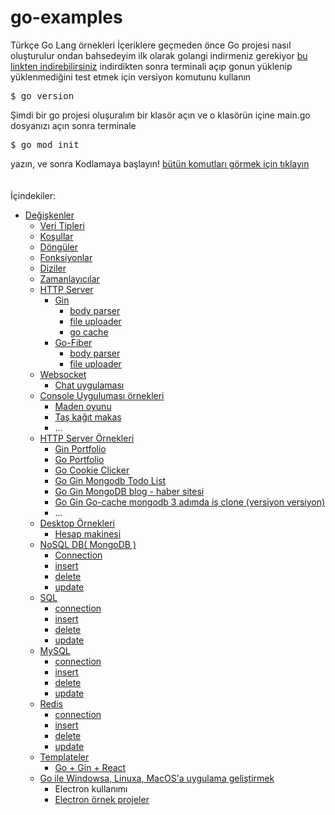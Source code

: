 # go-examples
Türkçe Go Lang örnekleri
İçeriklere geçmeden önce Go projesi nasıl oluşturulur ondan bahsedeyim
ilk olarak golangi indirmeniz gerekiyor <a href="https://go.dev/doc/install">bu linkten indirebilirsiniz</a>
indirdikten sonra terminali açıp gonun yüklenip yüklenmediğini test etmek için versiyon komutunu kullanın
<pre>
$ go version
</pre>
Şimdi bir go projesi oluşuralım
bir klasör açın ve o klasörün içine main.go dosyanızı açın
sonra terminale
<pre>
$ go mod init
</pre>
yazın, ve sonra Kodlamaya başlayın!
 <a href="https://pkg.go.dev/cmd/go">bütün komutları görmek için tıklayın</a>
<br><br><br>
İçindekiler:
- <a href="https://github.com/golang-dersleri/go-tutorials/tree/main/variables">Değişkenler</a>
  - <a href="https://github.com/golang-dersleri/go-tutorials/tree/main/data%20types">Veri Tipleri</a>
  - <a href="https://github.com/golang-dersleri/go-tutorials/tree/main/if-else">Koşullar</a>
  - <a href="https://github.com/golang-dersleri/go-tutorials/tree/main/loops">Döngüler</a>
  - <a href="https://github.com/golang-dersleri/go-tutorials/tree/main/functions">Fonksiyonlar</a>
  - <a href="https://github.com/golang-dersleri/go-tutorials/tree/main/array%20(diziler)">Diziler</a>
  - <a href="https://github.com/golang-dersleri/go-tutorials/tree/main/timer">Zamanlayıcılar</a>
  - <a href="https://github.com/golang-dersleri/go-tutorials/tree/main/http">HTTP Server</a>
    - <a href="https://github.com/golang-dersleri/go-tutorials/tree/main/http/gin">Gin</a>
       - <a href="https://github.com/golang-dersleri/go-tutorials/tree/main/http/gin/body-parser">body parser</a>
       - <a href="https://github.com/golang-dersleri/go-tutorials/tree/main/http/gin/file-upload">file uploader</a> 
       - <a href="https://github.com/golang-dersleri/go-tutorials/tree/main/http/gin/go-cache">go cache</a>
    - <a href="https://github.com/golang-dersleri/go-tutorials/tree/main/http/go-fiber">Go-Fiber</a>
       - <a href="https://github.com/golang-dersleri/go-tutorials/tree/main/http/go-fiber/body-parser">body parser</a>
       - <a href="https://github.com/golang-dersleri/go-tutorials/tree/main/http/go-fiber/file-upload">file uploader</a>
  - <a href="https://github.com/golang-dersleri/go-tutorials/tree/main/web-socket">Websocket</a>
    - <a href="https://github.com/golang-dersleri/go-tutorials/tree/main/web-socket/simple/chat-app">Chat uygulaması</a>
  - <a href="https://github.com/golang-dersleri/go-tutorials/tree/main/simple/console">Console Uyguluması örnekleri</a>
    - <a href="https://github.com/golang-dersleri/go-tutorials/blob/main/simple/console/mininggame.go">Maden oyunu</a>
    - <a href="https://github.com/golang-dersleri/go-tutorials/blob/main/simple/console/rock-paper-%20scissors.go">Taş kağıt makas</a>
    - ...
  - <a href="https://github.com/golang-dersleri/go-tutorials/tree/main/simple/http">HTTP Server Örnekleri</a>
    - <a href="https://github.com/golang-dersleri/go-tutorials/tree/main/simple/http/gin-portfolio">Gin Portfolio</a>
    - <a href="https://github.com/Hasan-Kilici/go-portfolio-template">Go Portfolio</a>
    - <a href="https://github.com/golang-dersleri/go-tutorials/tree/main/simple/http/go-cookie-clicker">Go Cookie Clicker</a>
    - <a href="https://github.com/golang-dersleri/go-tutorials/tree/main/simple/http/gin-mongodb-todo-list">Go Gin Mongodb Todo List</a>
    - <a href="https://github.com/golang-dersleri/go-tutorials/tree/main/simple/http/gin-mongodb-blogs-news-website">Go Gin MongoDB blog - haber sitesi</a>
    - <a href="https://github.com/golang-dersleri/go-tutorials/tree/main/simple/http/3adimda-is-clone/v1">Go Gin Go-cache mongodb 3 adımda iş clone (versiyon versiyon)</a>
    - ...
  - <a href="https://github.com/golang-dersleri/go-tutorials/tree/main/simple/desktop">Desktop Örnekleri</a>
    - <a href="https://github.com/golang-dersleri/go-tutorials/tree/main/simple/desktop/electron/calculator">Hesap makinesi</a>
  - <a href="https://github.com/golang-dersleri/go-tutorials/tree/main/db/mongo-db">NoSQL DB( MongoDB )</a>
    - <a href="https://github.com/golang-dersleri/go-tutorials/blob/main/db/mongo-db/connection.go">Connection</a>
    - <a href="https://github.com/golang-dersleri/go-tutorials/blob/main/db/mongo-db/insert.go">insert</a>
    - <a href="https://github.com/golang-dersleri/go-tutorials/blob/main/db/mongo-db/delete.go">delete</a>
    - <a href="https://github.com/golang-dersleri/go-tutorials/blob/main/db/mongo-db/update.go">update</a>
  - <a href="https://github.com/golang-dersleri/go-tutorials/tree/main/db/sql">SQL</a>
    - <a href="https://github.com/golang-dersleri/go-tutorials/blob/main/db/sql/connection.go">connection</a>
    - <a href="https://github.com/golang-dersleri/go-tutorials/blob/main/db/sql/insert.go">insert</a>
    - <a href="https://github.com/golang-dersleri/go-tutorials/blob/main/db/sql/delete.go">delete</a>
    - <a href="https://github.com/golang-dersleri/go-tutorials/blob/main/db/sql/update.go">update</a>
  - <a href="https://github.com/golang-dersleri/go-tutorials/tree/main/db/mysql">MySQL</a>
    - <a href="https://github.com/golang-dersleri/go-tutorials/blob/main/db/mysql/connection.go">connection</a>
    - <a href="https://github.com/golang-dersleri/go-tutorials/blob/main/db/mysql/insert.go">insert</a>
    - <a href="https://github.com/golang-dersleri/go-tutorials/blob/main/db/mysql/delete.go">delete</a>
    - <a href="https://github.com/golang-dersleri/go-tutorials/blob/main/db/mysql/update.go">update</a>
  - <a href="https://github.com/golang-dersleri/go-tutorials/tree/main/db/redis">Redis</a>
    - <a href="https://github.com/golang-dersleri/go-tutorials/blob/main/db/redis/connection.go">connection</a>
    - <a href="https://github.com/golang-dersleri/go-tutorials/blob/main/db/redis/insert.go">insert</a>
    - <a href="https://github.com/golang-dersleri/go-tutorials/blob/main/db/redis/delete.go">delete</a>
    - <a href="https://github.com/golang-dersleri/go-tutorials/blob/main/db/redis/update.go">update</a>
  - <a href="https://github.com/golang-dersleri/go-tutorials/tree/main/template/react">Templateler</a>
    - <a href="https://github.com/golang-dersleri/go-tutorials/tree/main/template/react">Go + Gin + React</a>
  -  <a href="https://github.com/golang-dersleri/go-tutorials/tree/main/desktop">Go ile Windowsa, Linuxa, MacOS'a uygulama geliştirmek</a>
      - Electron kullanımı
      - <a href="https://github.com/golang-dersleri/go-tutorials/tree/main/desktop">Electron örnek projeler</a>

  
